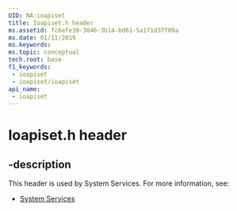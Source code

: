 ```yaml
---
UID: NA:ioapiset
title: Ioapiset.h header
ms.assetid: fc6efe39-3046-3b14-bd61-5a1f1d37f09a
ms.date: 01/11/2019
ms.keywords: 
ms.topic: conceptual
tech.root: base
f1_keywords:
 - ioapiset
 - ioapiset/ioapiset
api_name:
 - ioapiset
---
```


# Ioapiset.h header


## -description

This header is used by System Services. For more information, see:

- [System Services](../_base/index.md)

